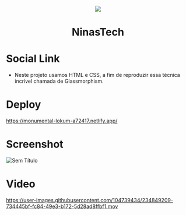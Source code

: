  <p align="center">

  <img src="https://user-images.githubusercontent.com/104739434/234849663-a2f8f7a3-10a4-47fd-af71-0403f198b389.jpg"/>

</p>

<h1 align="center"> NinasTech </h1>

# Social Link
- Neste projeto usamos HTML e CSS, a fim de reproduzir essa técnica incrível chamada de Glassmorphism.


# Deploy
https://monumental-lokum-a72417.netlify.app/


# Screenshot
![Sem Título](https://user-images.githubusercontent.com/104739434/234850610-46ad3448-e74a-4d3f-aeec-7812944d26ee.jpg)




# Video
https://user-images.githubusercontent.com/104739434/234849209-734445bf-fc84-49e3-b172-5d28ad8ffbf1.mov








